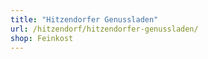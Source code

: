 ```yaml
---
title: "Hitzendorfer Genussladen"
url: /hitzendorf/hitzendorfer-genussladen/
shop: Feinkost
---
```


